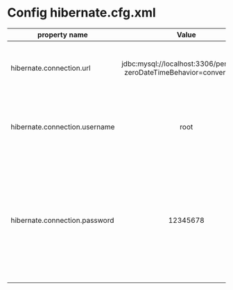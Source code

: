 # Config hibernate.cfg.xml
  
| property name        | Value           | Cool  |
| ------------- |:-------------:| :-----|
| hibernate.connection.url      | jdbc:mysql://localhost:3306/penjualan?zeroDateTimeBehavior=convertToNull | disesuaikan dengan server database yang digunakan |
| hibernate.connection.username      | root      |   bisa disesuaikan dengan user yang digunakan dengan server anda |
| hibernate.connection.password | 12345678      |  disesuaikan dengan password server database anda, jika anda menggunakan xampp (default password kosong), property ini bisa dihapus. |

